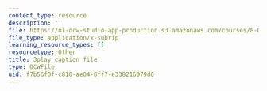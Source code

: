 ```yaml
---
content_type: resource
description: ''
file: https://ol-ocw-studio-app-production.s3.amazonaws.com/courses/8-01sc-classical-mechanics-fall-2016/f7b56f0fc810ae048ff7e338216079d6_oRzzwpZ0ei4.srt
file_type: application/x-subrip
learning_resource_types: []
resourcetype: Other
title: 3play caption file
type: OCWFile
uid: f7b56f0f-c810-ae04-8ff7-e338216079d6
---
```

